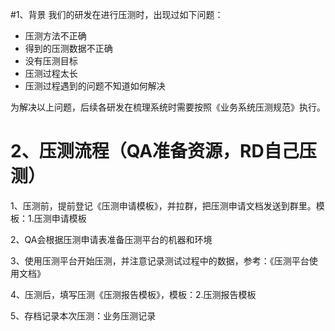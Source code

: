 #1、背景
我们的研发在进行压测时，出现过如下问题：
- 压测方法不正确
- 得到的压测数据不正确
- 没有压测目标
- 压测过程太长
- 压测过程遇到的问题不知道如何解决

为解决以上问题，后续各研发在梳理系统时需要按照《业务系统压测规范》执行。

# 2、压测流程（QA准备资源，RD自己压测）
1、压测前，提前登记《压测申请模板》，并拉群，把压测申请文档发送到群里。模板：1.压测申请模板

2、QA会根据压测申请表准备压测平台的机器和环境

3、使用压测平台开始压测，并注意记录测试过程中的数据，参考：《压测平台使用文档》

4、压测后，填写压测《压测报告模板》，模板：2.压测报告模板

5、存档记录本次压测：业务压测记录



